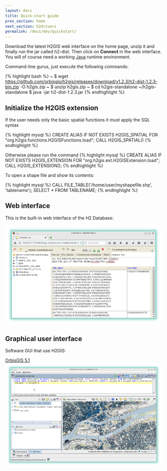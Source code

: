 ```yaml
---
layout: docs
title: Quick-start guide
prev_section: home
next_section: h2drivers
permalink: /docs/dev/quickstart/
---
```


Download the latest H2GIS web interface on the home page, unzip it and finally run the jar called h2-dist. Then click on **Connect** in the web interface. You
will of course need a working [Java][] runtime environment.

Command-line gurus, just execute the following commands:

{% highlight bash %}
~ $ wget https://github.com/orbisgis/h2gis/releases/download/v1.2.3/h2-dist-1.2.3-bin.zip -O h2gis.zip
~ $ unzip h2gis.zip
~ $ cd h2gis-standalone
~/h2gis-standalone $ java -jar h2-dist-1.2.3.jar
{% endhighlight %}

## Initialize the H2GIS extension

If the user needs only the basic spatial functions it must apply the SQL syntax

{% highlight mysql %}
CREATE ALIAS IF NOT EXISTS H2GIS_SPATIAL FOR "org.h2gis.functions.H2GISFunctions.load";
CALL H2GIS_SPATIAL()
{% endhighlight %}

Otherwise please run the command
{% highlight mysql %}
CREATE ALIAS IF NOT EXISTS H2GIS_EXTENSION FOR "org.h2gis.ext.H2GISExtension.load";
CALL H2GIS_EXTENSION();
{% endhighlight %}

To open a shape file and show its contents:

{% highlight mysql %}
CALL FILE_TABLE('/home/user/myshapefile.shp', 'tablename');
SELECT * FROM TABLENAME;
{% endhighlight %}

## Web interface

This is the built-in web interface of the H2 Database:

<img class="displayed" src="../getting-started/screenshot_h2gui.png"/>

## Graphical user interface

Software GUI that use H2GIS:

<a href="http://www.orbisgis.org" target="_blank">OrbisGIS 5.1
<img class="displayed" src="../getting-started/screenshot_wms.png"/></a>


[Java]: http://java.com/en/download/index.jsp
